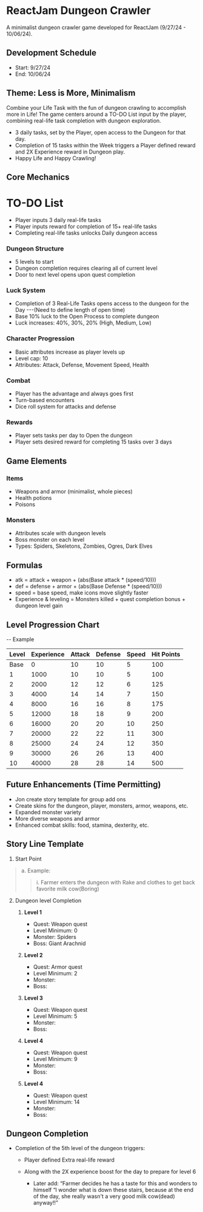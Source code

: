 # ReactJam Dungeon Crawler

A minimalist dungeon crawler game developed for ReactJam (9/27/24 - 10/06/24).

## Development Schedule

- Start: 9/27/24
- End: 10/06/24

## Theme: Less is More, Minimalism

Combine your Life Task with the fun of dungeon crawling to accomplish more in Life! The game centers around a TO-DO List input by the player, combining real-life task completion with dungeon exploration.
- 3 daily tasks, set by the Player, open access to the Dungeon for that day.
- Completion of 15 tasks within the Week triggers a Player defined reward and 2X Experience reward in Dungeon play.
- Happy Life and Happy Crawling!

## Core Mechanics

# TO-DO List
- Player inputs 3 daily real-life tasks
- Player inputs reward for completion of 15+ real-life tasks
- Completing real-life tasks unlocks Daily dungeon access

### Dungeon Structure
- 5 levels to start
- Dungeon completion requires clearing all of current level
- Door to next level opens upon quest completion

### Luck System
- Completion of 3 Real-Life Tasks opens access to the dungeon for the Day
       ---(Need to define length of open time)
- Base 10% luck to the Open Process to complete dungeon
- Luck increases: 40%, 30%, 20% (High, Medium, Low)


### Character Progression
- Basic attributes increase as player levels up
- Level cap: 10
- Attributes: Attack, Defense, Movement Speed, Health

### Combat
- Player has the advantage and always goes first
- Turn-based encounters
- Dice roll system for attacks and defense

### Rewards
- Player sets tasks per day to Open the dungeon
- Player sets desired reward for completing 15 tasks over 3 days

## Game Elements

### Items
- Weapons and armor (minimalist, whole pieces)
- Health potions
- Poisons

### Monsters
- Attributes scale with dungeon levels
- Boss monster on each level
- Types: Spiders, Skeletons, Zombies, Ogres, Dark Elves

## Formulas
- atk = attack + weapon + (abs(Base attack * (speed/10)))
- def = defense + armor + (abs(Base Defense * (speed/10)))
- speed = base speed, make icons move slightly faster
- Experience & leveling = Monsters killed + quest completion bonus + dungeon level gain 

## Level Progression Chart
-- Example

| Level | Experience | Attack | Defense | Speed | Hit Points |
|-------|------------|--------|---------|-------|------------|
| Base  | 0          | 10     | 10      | 5     | 100        |
| 1     | 1000       | 10     | 10      | 5     | 100        |
| 2     | 2000       | 12     | 12      | 6     | 125        |
| 3     | 4000       | 14     | 14      | 7     | 150        |
| 4     | 8000       | 16     | 16      | 8     | 175        |
| 5     | 12000      | 18     | 18      | 9     | 200        |
| 6     | 16000      | 20     | 20      | 10    | 250        |
| 7     | 20000      | 22     | 22      | 11    | 300        |
| 8     | 25000      | 24     | 24      | 12    | 350        |
| 9     | 30000      | 26     | 26      | 13    | 400        |
| 10    | 40000      | 28     | 28      | 14    | 500        |


## Future Enhancements (Time Permitting)
- Jon create story template for group add ons
- Create skins for the dungeon, player, monsters, armor, weapons, etc.
- Expanded monster variety
- More diverse weapons and armor
- Enhanced combat skills: food, stamina, dexterity, etc.

## Story Line Template
1. Start Point 
>a. Example: 
>>i. Farmer enters the dungeon with Rake and clothes to get back favorite milk cow(Boring) 
2. Dungeon level Completion
    1. **Level 1**
        - Quest: Weapon quest
        - Level Minimum: 0
        - Monster: Spiders
        - Boss: Giant Arachnid

    2. **Level 2**
        - Quest: Armor quest
        - Level Minimum: 2
        - Monster: 
        - Boss: 

    3. **Level 3**
        - Quest: Weapon quest
        - Level Minimum: 5
        - Monster: 
        - Boss: 

    4. **Level 4**
        - Quest: Weapon quest
        - Level Minimum: 9
        - Monster: 
        - Boss: 

    4. **Level 4**
        - Quest: Weapon quest
        - Level Minimum: 14
        - Monster: 
        - Boss: 

## Dungeon Completion
- Completion of the 5th level of the dungeon triggers:
    - Player defined Extra real-life reward 

    - Along with the 2X experience boost for the day to prepare for level 6
        - Later add: “Farmer decides he has a taste for this and wonders to himself “I wonder what is down these stairs, because at the end of the day, she really wasn't a very good milk cow(dead) anyway!!” 